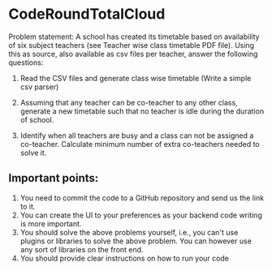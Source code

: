 # CodeRoundTotalCloud
 
Problem statement: A school has created its timetable based on availability of six subject teachers (see Teacher wise class timetable PDF file). Using this as source, also available as csv files per teacher, answer the following questions:

1. Read the CSV files and generate class wise timetable (Write a simple csv parser)

2. Assuming that any teacher can be co-teacher to any other class, generate a new timetable such that no teacher is idle during the duration of school.

3. Identify when all teachers are busy and a class can not be assigned a co-teacher. Calculate minimum number of extra co-teachers needed to solve it.


Important points:
----------------
1. You need to commit the code to a GitHub repository and send us the link to it.
2. You can create the UI to your preferences as your backend code writing is more important.
3. You should solve the above problems yourself, i.e., you can't use plugins or libraries to solve the above problem. You can however use any sort of libraries on the front end.
4. You should provide clear instructions on how to run your code 
